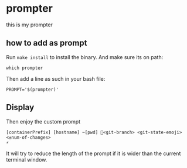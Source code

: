 # prompter

this is my prompter

## how to add as prompt
Run `make install` to install the binary. And make sure its on path:
```
which prompter
```
Then add a line as such in your bash file:
```
PROMPT='$(prompter)'
```

## Display
Then enjoy the custom prompt
```
[containerPrefix] [hostname] ~[pwd] 🔀<git-branch> <git-state-emoji><±num-of-changes>
⚡
```

It will try to reduce the length of the prompt if it is wider than the current
terminal window. 


